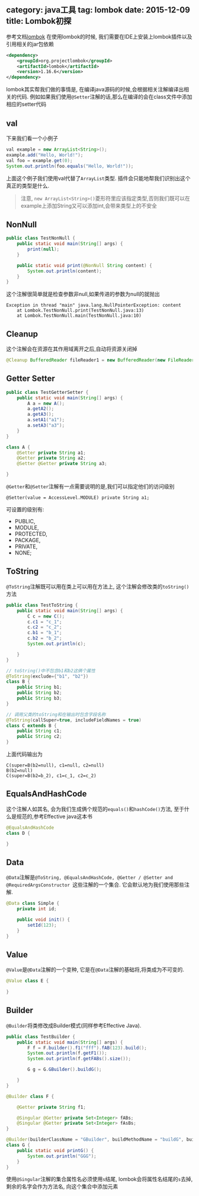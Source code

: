 category: java工具
tag: lombok
date: 2015-12-09
title: Lombok初探
---
参考文档[lombok](https://projectlombok.org/features/index.html)
在使用lombok的时候, 我们需要在IDE上安装上lombok插件以及引用相关的jar包依赖
```xml
<dependency>
    <groupId>org.projectlombok</groupId>
    <artifactId>lombok</artifactId>
    <version>1.16.6</version>
</dependency>
```

lombok其实帮我们做的事情是, 在编译java源码的时候,会根据相关注解编译出相关的代码. 例如如果我们使用`@Setter`注解的话,那么在编译的会在class文件中添加相应的setter代码

## val
下来我们看一个小例子
```java
val example = new ArrayList<String>();
example.add("Hello, World!");
val foo = example.get(0);
System.out.println(foo.equals("Hello, World!"));
```
上面这个例子我们使用val代替了`ArrayList`类型. 插件会只能地帮我们识别出这个真正的类型是什么. 

> 注意, `new ArrayList<String>()`菱形符里应该指定类型,否则我们既可以在example上添加String又可以添加int,会带来类型上的不安全

## NonNull
```java
public class TestNonNull {
	public static void main(String[] args) {
		print(null);
	}

	public static void print(@NonNull String content) {
		System.out.println(content);
	}
}
```
这个注解很简单就是检查参数非null,如果传进的参数为null的就抛出
```
Exception in thread "main" java.lang.NullPointerException: content
	at Lombok.TestNonNull.print(TestNonNull.java:13)
	at Lombok.TestNonNull.main(TestNonNull.java:10)
```

## Cleanup
这个注解会在资源在其作用域离开之后,自动将资源关闭掉
```java
@Cleanup BufferedReader fileReader1 = new BufferedReader(new FileReader("D://hazelcast-documentation-3.5.3.pdf"));
```

## Getter Setter
```java
public class TestGetterSetter {
	public static void main(String[] args) {
		A a = new A();
		a.getA2();
		a.getA3();
		a.setA1("a1");
		a.setA3("a3");
	}
}

class A {
	@Setter private String a1;
	@Getter private String a2;
	@Setter @Getter private String a3;

}
```
`@Getter`和`@Setter`注解有一点需要说明的是,我们可以指定他们的访问级别
```
@Setter(value = AccessLevel.MODULE) private String a1;
```
可设置的级别有:
* PUBLIC,
* MODULE,
* PROTECTED,
* PACKAGE,
* PRIVATE,
* NONE;

## ToString
`@ToString`注解既可以用在类上可以用在方法上, 这个注解会修改类的`toString()`方法

```java
public class TestToString {
	public static void main(String[] args) {
		C c = new C();
		c.c1 = "c_1";
		c.c2 = "c_2";
		c.b1 = "b_1";
		c.b2 = "b_2";
		System.out.println(c);

	}
}

// toString()中不包含b1和b2这俩个属性
@ToString(exclude={"b1", "b2"})
class B {
	public String b1;
	public String b2;
	public String b3;
}

// 调用父类的toString和在输出时包含字段名称
@ToString(callSuper=true, includeFieldNames = true)
class C extends B {
	public String c1;
	public String c2;
}
```
上面代码输出为
```
C(super=B(b2=null), c1=null, c2=null)
B(b2=null)
C(super=B(b2=b_2), c1=c_1, c2=c_2)
```

## EqualsAndHashCode
这个注解人如其名, 会为我们生成俩个规范的`equals()`和`hashCode()`方法, 至于什么是规范的,参考Effective java这本书
```java
@EqualsAndHashCode
class D {

}
```

## Data
`@Data`注解是`@ToString, @EqualsAndHashCode, @Getter / @Setter and @RequiredArgsConstructor `这些注解的一个集合. 它会默认地为我们使用那些注解.
```java
@Data class Simple {
	private int id;

	public void init() {
		setId(123);
	}
}
```

## Value
`@Value`是`@Data`注解的一个变种, 它是在`@Data`注解的基础将,将类成为不可变的.
```java
@Value class E {
	
}
```

## Builder
`@Builder`将类修改成Builder模式(同样参考Effective Java).

```java
public class TestBuilder {
	public static void main(String[] args) {
		F f = F.builder().f1("fff").fAB(123).build();
		System.out.println(f.getF1());
		System.out.println(f.getFABs().size());

		G g = G.GBuilder().buildG();

	}
}

@Builder class F {

	@Getter private String f1;

	@Singular @Getter private Set<Integer> fABs;
	@Singular @Getter private Set<Integer> fAsBs;
}

@Builder(builderClassName = "GBuilder", buildMethodName = "buildG", builderMethodName = "GBuilder")
class G {
	public static void printG() {
		System.out.println("GGG");
	}
}
```
使用`@Singular`注解的集合属性名必须使用`s`结尾, lombok会将属性名结尾的`s`去掉,剩余的名字会作为方法名, 向这个集合中添加元素